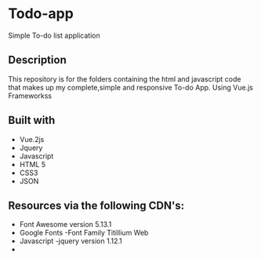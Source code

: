 # Todo-app
Simple To-do list application


## Description
This repository is for the folders containing the html and javascript code that makes up my complete,simple and responsive To-do App.  Using Vue.js Frameworkss

## Built with
* Vue.2js
* Jquery
* Javascript
* HTML 5
* CSS3
* JSON

## Resources via the following CDN's:
* Font Awesome version 5.13.1
* Google Fonts -Font Family Titillium Web
* Javascript -jquery version 1.12.1
* 


